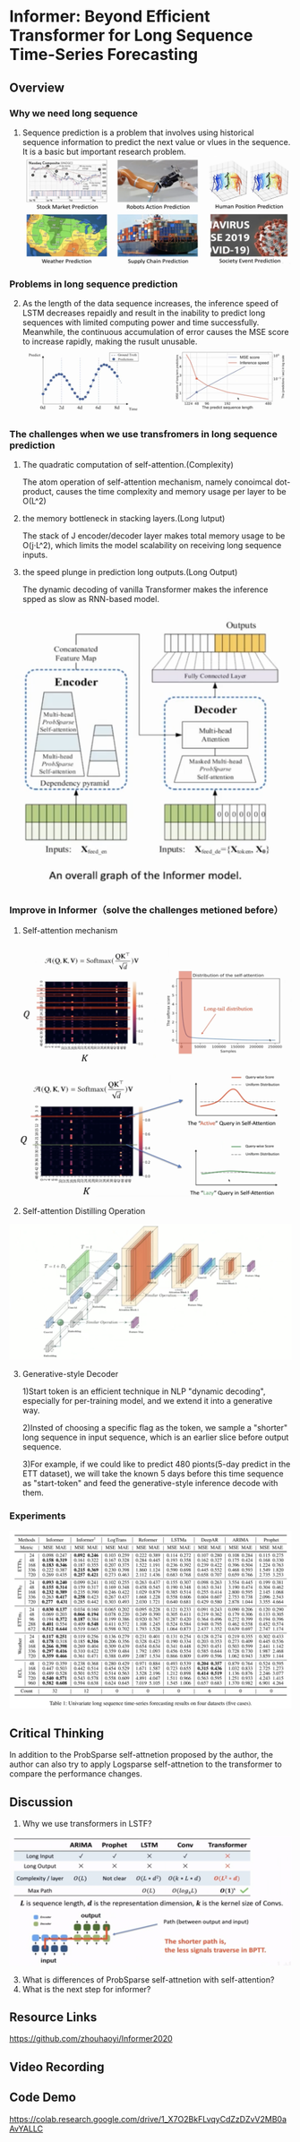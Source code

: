 # Informer: Beyond Efficient Transformer for Long Sequence Time-Series Forecasting

## Overview

### Why we need long sequence
1. Sequence prediction is a problem that involves using historical sequence information to predict the next value or vlues in the sequence. It is a basic but important research problem.
![This is an image](img/img1.png)


### Problems in long sequence prediction
2. As the length of the data sequence increases, the inference speed of LSTM decreases repaidly and result in the inability to predict long sequences with limited computing power and time successfully. Meanwhile, the continuous accumulation of error causes the MSE score to increase rapidly, making the rusult unusable.
![This is an image](img/img2.png)


### The challenges when we use transfromers in long sequence prediction

1. The quadratic computation of self-attention.(Complexity)

   The atom operation of self-attention mechanism, namely conoimcal dot-product, causes the time complexity and memory usage per layer to be O(L^2)


2. the memory bottleneck in stacking layers.(Long Iutput)

   The stack of J encoder/decoder layer makes total memory usage to be O(j·L^2), which limits the model scalability on receiving long sequence inputs.
   

3. the speed plunge in prediction long outputs.(Long Output)

   The dynamic decoding of vanilla Transformer makes the inference spped as slow as RNN-based model.


![This is an image](img/img3.png)


### Improve in Informer（solve the challenges metioned before）

1. Self-attention mechanism

![This is an image](img/img4.png)

![This is an image](img/img5.png)

2. Self-attention Distilling Operation

![This is an image](img/img6.png)

3. Generative-style Decoder

   1)Start token is an efficient technique in NLP "dynamic decoding", especially for per-training model, and we extend it into a generative way.
   
   2)Insted of choosing a specific flag as the token, we sample a "shorter" long sequence in input sequence, which is an earlier slice before output sequence.
   
   3)For example, if we could like to predict 480 pionts(5-day predict in the ETT dataset), we will take the known 5 days before this time sequence as "start-token" and feed the generative-style inference decode with them.
   
   
### Experiments 

![This is an image](img/img10.png)

## Critical Thinking

In addition to the ProbSparse self-attnetion proposed by the author, the author can also try to apply Logsparse self-attnetion to the transformer to compare the performance changes.



## Discussion
1. Why we use transformers in LSTF?

![This is an image](img/img11.png)

3. What is differences of ProbSparse self-attnetion with self-attention?
4. What is the next step for informer?



## Resource Links

https://github.com/zhouhaoyi/Informer2020


## Video Recording


## Code Demo

https://colab.research.google.com/drive/1_X7O2BkFLvqyCdZzDZvV2MB0aAvYALLC

